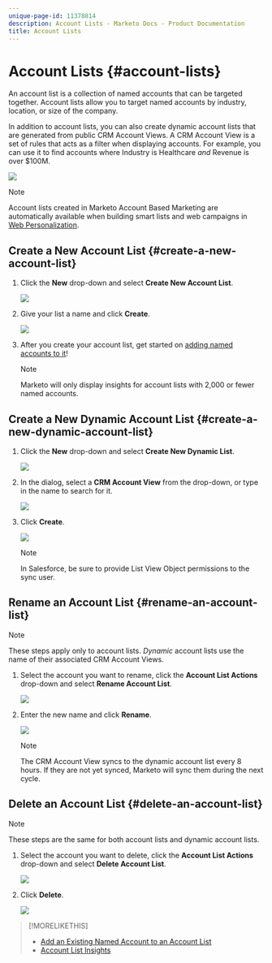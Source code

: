 ```yaml
---
unique-page-id: 11378814
description: Account Lists - Marketo Docs - Product Documentation
title: Account Lists
---
```


# Account Lists {#account-lists}

An account list is a collection of named accounts that can be targeted together. Account lists allow you to target named accounts by industry, location, or size of the company.

In addition to account lists, you can also create dynamic account lists that are generated from public CRM Account Views. A CRM Account View is a set of rules that acts as a filter when displaying accounts. For example, you can use it to find accounts where Industry is Healthcare *and* Revenue is over $100M.

![](assets/one.png)

>[!NOTE]
>
>Account lists created in Marketo Account Based Marketing are automatically available when building smart lists and web campaigns in [Web Personalization](/help/marketo/product-docs/web-personalization/using-web-segments/web-segments.md).

## Create a New Account List {#create-a-new-account-list}

1. Click the **New** drop-down and select **Create New Account List**.

   ![](assets/1a.png)

1. Give your list a name and click **Create**.

   ![](assets/three-0.png)

1. After you create your account list, get started on [adding named accounts to it](/help/marketo/product-docs/target-account-management/target/named-accounts/add-an-existing-named-account-to-an-account-list.md)!

   >[!NOTE]
   >
   >Marketo will only display insights for account lists with 2,000 or fewer named accounts.

## Create a New Dynamic Account List {#create-a-new-dynamic-account-list}

1. Click the **New** drop-down and select **Create New Dynamic List**.

   ![](assets/1.png)

1. In the dialog, select a **CRM Account View** from the drop-down, or type in the name to search for it.

   ![](assets/image2017-7-18-9-48-23.png)

1. Click **Create**.

   ![](assets/step4.jpg)

   >[!NOTE]
   >
   >In Salesforce, be sure to provide List View Object permissions to the sync user.

## Rename an Account List {#rename-an-account-list}

>[!NOTE]
>
>These steps apply only to account lists. _Dynamic_ account lists use the name of their associated CRM Account Views.

1. Select the account you want to rename, click the **Account List Actions** drop-down and select **Rename Account List**.

   ![](assets/three.png)

1. Enter the new name and click **Rename**.

   ![](assets/four.png)

   >[!NOTE]
   >
   >The CRM Account View syncs to the dynamic account list every 8 hours. If they are not yet synced, Marketo will sync them during the next cycle.

## Delete an Account List {#delete-an-account-list}

>[!NOTE]
>
>These steps are the same for both account lists and dynamic account lists.

1. Select the account you want to delete, click the **Account List Actions** drop-down and select **Delete Account List**.

   ![](assets/five.png)

1. Click **Delete**.

   ![](assets/six.png)

>[!MORELIKETHIS]
>
>* [Add an Existing Named Account to an Account List](/help/marketo/product-docs/target-account-management/target/named-accounts/add-an-existing-named-account-to-an-account-list.md)
>* [Account List Insights](/help/marketo/product-docs/target-account-management/measure/account-list-insights.md)
